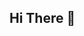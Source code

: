 ## Hi There 👋

<!--
**annedang/annedang** is a ✨ _special_ ✨ repository because its `README.md` (this file) appears on your GitHub profile.

- 🔭 I’m currently working on completing my Computer Science Degree from Oregon State University.
- 🌱 I’m currently learning about the verification phase and how to write tests.
- 😄 Pronouns: She/Her
- ⚡ Fun fact: I love pastries, but I can't have too much. 

